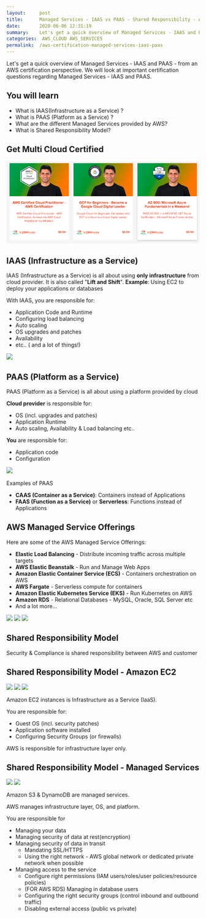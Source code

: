 ```yaml
---
layout:     post
title:      Managed Services - IAAS vs PAAS - Shared Responsibility - AWS Certification Cheat Sheet
date:       2020-06-06 12:31:19
summary:    Let's get a quick overview of Managed Services - IAAS and PAAS - from an AWS certification perspective. We will look at important certification questions regarding Managed Services - IAAS and PAAS. 
categories:  AWS_CLOUD AWS_SERVICES
permalink:  /aws-certification-managed-services-iaas-paas
---
```


Let's get a quick overview of Managed Services - IAAS and PAAS - from an AWS certification perspective. We will look at important certification questions regarding Managed Services - IAAS and PAAS. 

## You will learn
- What is IAAS(Infrastructure as a Service) ?
- What is PAAS (Platform as a Service) ?
- What are the different Managed Services provided by AWS?
- What is Shared Responsibility Model?

## Get Multi Cloud Certified

<div>
	<p><a href="https://courses.in28minutes.com/p/3-in-1-aws-azure-and-google-cloud-beginner-certifications"><img src="/images/multi-cloud-certified.png" alt="Image" title="AWS Architect Associate Certification"></a></p>
</div>


## IAAS (Infrastructure as a Service) 

IAAS (Infrastructure as a Service) is all about using **only infrastructure** from cloud provider. It is also called "**Lift and Shift**". **Example**: Using EC2 to deploy your applications or databases

With IAAS, you are responsible for:
- Application Code and Runtime
- Configuring load balancing
- Auto scaling
- OS upgrades and patches
- Availability
- etc.. ( and a lot of things!)

![](/images/aws/cloud-0-IAAS.png)


## PAAS (Platform as a Service) 

PAAS (Platform as a Service) is all about using a platform provided by cloud

**Cloud provider** is responsible for:
- OS (incl. upgrades and patches)
- Application Runtime
- Auto scaling, Availability & Load balancing etc..

**You** are responsible for:
- Application code
- Configuration

![](/images/aws/cloud-2-PAAS.png)

Examples of PAAS
- **CAAS (Container as a Service)**: Containers instead of Applications
- **FAAS (Function as a Service)** or **Serverless**: Functions instead of Applications

## AWS Managed Service Offerings

Here are some of the AWS Managed Service Offerings:
- **Elastic Load Balancing** - Distribute incoming traffic across multiple targets
- **AWS Elastic Beanstalk** - Run and Manage Web Apps
- **Amazon Elastic Container Service (ECS)** - Containers orchestration on AWS
- **AWS Fargate** - Serverless compute for containers
- **Amazon Elastic Kubernetes Service (EKS)** - Run Kubernetes on AWS
- **Amazon RDS** - Relational Databases - MySQL, Oracle, SQL Server etc
- And a lot more...

![](/images/aws/00-icons/elb.png)
![](/images/aws/00-icons/ecs.png) 
![](/images/aws/00-icons/rds.png)

## Shared Responsibility Model

Security & Compliance is shared responsibility between AWS and customer

## Shared Responsibility Model - Amazon EC2

![](/images/aws/00-icons/ec2.png) 
![](/images/aws/00-icons/securitygroup.png) 
![](/images/aws/00-icons/ami.png) 

Amazon EC2 instances is Infrastructure as a Service (IaaS).

You are responsible for:
- Guest OS (incl. security patches)
- Application software installed
- Configuring Security Groups (or firewalls)

AWS is responsible for infrastructure layer only.

## Shared Responsibility Model - Managed Services

![](/images/aws/00-icons/s3.png) 
![](/images/aws/00-icons/dynamodb.png) 

Amazon S3 & DynamoDB are managed services.

AWS manages infrastructure layer, OS, and platform.

You are responsible for
- Managing your data 
- Managing security of data at rest(encryption) 
- Managing security of data in transit 
	- Mandating SSL/HTTPS 
	- Using the right network - AWS global network or dedicated private network when possible
- Managing access to the service
	- Configure right permissions (IAM users/roles/user policies/resource policies)
	- (FOR AWS RDS) Managing in database users 
	- Configuring the right security groups (control inbound and outbound traffic)
	- Disabling external access (public vs private)
